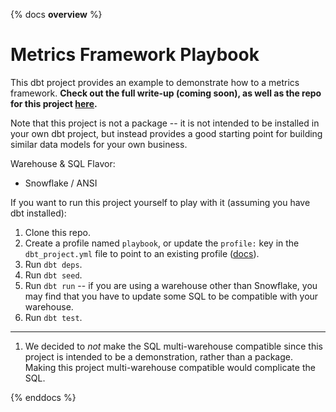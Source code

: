 {% docs __overview__ %}

# Metrics Framework Playbook
This dbt project provides an example to demonstrate how to a metrics framework. 
**Check out the full write-up (coming soon),
as well as the repo for this project
[here](https://github.com/fishtown-analytics/metrics-playbook).**

Note that this project is not a package -- it is not intended to be installed in
your own dbt project, but instead provides a good starting point for building
similar data models for your own business.

Warehouse & SQL Flavor:
- Snowflake / ANSI

If you want to run this project yourself to play with it (assuming you have
dbt installed):
1. Clone this repo.
2. Create a profile named `playbook`, or update the `profile:` key in the
`dbt_project.yml` file to point to an existing profile ([docs](https://docs.getdbt.com/docs/configure-your-profile)).
3. Run `dbt deps`.
4. Run `dbt seed`.
5. Run `dbt run` -- if you are using a warehouse other than Snowflake, you may
find that you have to update some SQL to be compatible with your warehouse.
6. Run `dbt test`.

-----
1. We decided to _not_ make the SQL multi-warehouse compatible since this project
is intended to be a demonstration, rather than a package. Making this project
multi-warehouse compatible would complicate the SQL.

{% enddocs %}